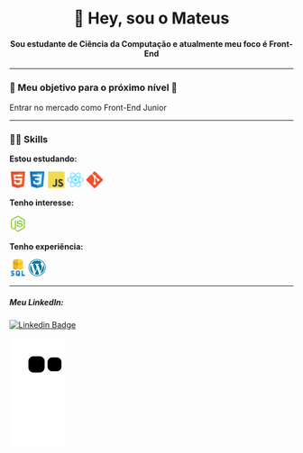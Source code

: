 <h1 align="center">👋 Hey, sou o Mateus</h1>

<h4 align="center">Sou estudante de Ciência da Computação e atualmente meu foco é Front-End</h4>

---

### 🎯 Meu objetivo para o próximo nível 🎯

Entrar no mercado como Front-End Junior

---

### 👨‍💻 Skills
**Estou estudando:**

<img src="./icons/html5.svg" alt="HTML" heigth="30" width="30" title="HTML"></img>
<img src="./icons/css3.svg" alt="CSS" height="30" width="30" title="CSS"></img>
<img src="./icons/javascript.svg" alt="Javascript" height="30" width="30" title="Javascript"></img>
<img src="./icons/reactjs.svg" alt="ReactJS" heigth="30" width="30" title="ReactJS"></img>
<img src="./icons/git.svg" alt="Git" height="30" width="30" title="Git"></img>


**Tenho interesse:**

<img src="./icons/nodejs.svg" alt="NodeJS" heigth="30" width="30" title="NodeJS"></img>

**Tenho experiência:**

<img src="./icons/sql.svg" heigth="30" width="30" title="SQL Server"></img>
<img src="./icons/wordpress.svg" heigth="30" width="30" title="Wordpress"></img>

---

##### Meu LinkedIn:

[![Linkedin Badge](https://img.shields.io/badge/-Mateus%20Luiz-6633cc?style=flat-square&logo=Linkedin&logoColor=white&link=https://www.linkedin.com/in/mateus-luiz/)](https://www.linkedin.com/in/mateus-luiz/) 


![Snake animation](https://github.com/mateusluiz/mateusluiz/blob/output/github-contribution-grid-snake.svg)

